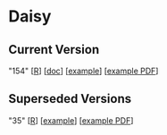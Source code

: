 Daisy
=====



Current Version
---------------

"154"
\[[R](../../Files/1/5/4/0/Daisy.R)\]
\[[doc](../../Files/1/5/4/0/Daisy.md)\]
\[[example](../../Files/1/5/4/0/Daisy.example.R)\]
\[[example PDF](../../Files/1/5/4/0/Daisy.example.pdf)\]

Superseded Versions
-------------------

"35"
\[[R](../../Files/3/5/0/Daisy.R)\]
\[[example](../../Files/3/5/0/Daisy.README.pdf.make.R)\]
\[[example PDF](../../Files/3/5/0/Daisy.README.pdf)\]
